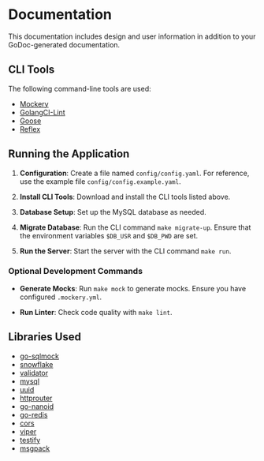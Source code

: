# Documentation

This documentation includes design and user information in addition to your GoDoc-generated documentation.

## CLI Tools

The following command-line tools are used:

- [Mockery](https://github.com/vektra/mockery)
- [GolangCI-Lint](https://github.com/golangci/golangci-lint)
- [Goose](https://github.com/pressly/goose)
- [Reflex](https://github.com/cespare/reflex)

## Running the Application

1. **Configuration**: Create a file named `config/config.yaml`. For reference, use the example file `config/config.example.yaml`.

2. **Install CLI Tools**: Download and install the CLI tools listed above.

3. **Database Setup**: Set up the MySQL database as needed.

4. **Migrate Database**: Run the CLI command `make migrate-up`. Ensure that the environment variables `$DB_USR` and `$DB_PWD` are set.

5. **Run the Server**: Start the server with the CLI command `make run`.

### Optional Development Commands

- **Generate Mocks**: Run `make mock` to generate mocks. Ensure you have configured `.mockery.yml`.

- **Run Linter**: Check code quality with `make lint`.

## Libraries Used

- [go-sqlmock](https://github.com/DATA-DOG/go-sqlmock)
- [snowflake](https://github.com/bwmarrin/snowflake)
- [validator](https://github.com/go-playground/validator/v10)
- [mysql](https://github.com/go-sql-driver/mysql)
- [uuid](https://github.com/google/uuid)
- [httprouter](https://github.com/julienschmidt/httprouter)
- [go-nanoid](https://github.com/matoous/go-nanoid/v2)
- [go-redis](https://github.com/redis/go-redis/v9)
- [cors](https://github.com/rs/cors)
- [viper](https://github.com/spf13/viper)
- [testify](https://github.com/stretchr/testify)
- [msgpack](https://github.com/vmihailenco/msgpack/v5)
